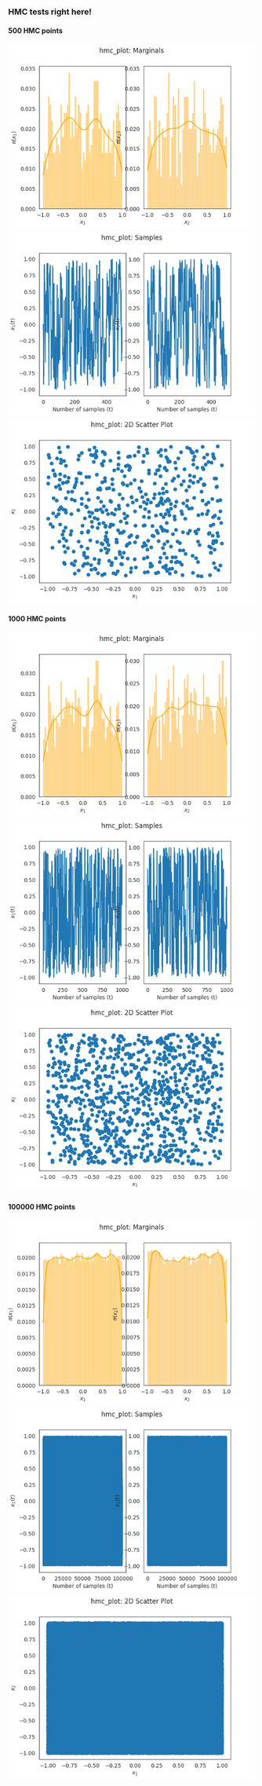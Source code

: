 ### HMC tests right here!

#### 500 HMC points

![](Figure_1-1.png)
![](Figure_2-1.png)
![](Figure_3-1.png)

#### 1000 HMC points

![](Figure_1-2.png)
![](Figure_2-2.png)
![](Figure_3-2.png)

#### 100000 HMC points

![](Figure_1.png)
![](Figure_2.png)
![](Figure_3.png)
